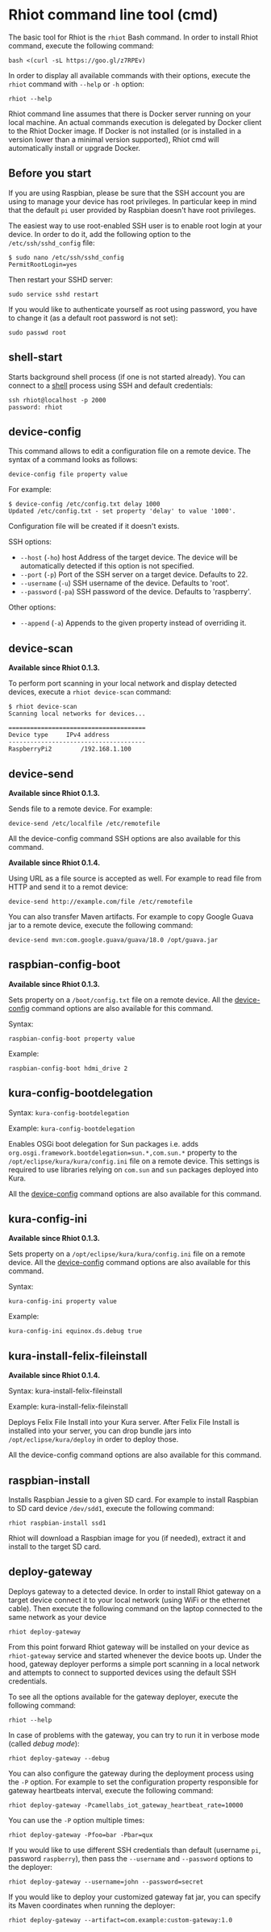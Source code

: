 # Rhiot command line tool (cmd)

The basic tool for Rhiot is the `rhiot` Bash command. In order to install Rhiot command, execute the following command:

    bash <(curl -sL https://goo.gl/z7RPEv)

In order to display all available commands with their options, execute the `rhiot` command with `--help` or `-h` option:

    rhiot --help

Rhiot command line assumes that there is Docker server running on your local machine. An actual commands execution is delegated by Docker client to the Rhiot Docker image. If Docker is not installed (or is installed in a version lower than a minimal version supported), Rhiot cmd will automatically install or upgrade Docker.

## Before you start

If you are using Raspbian, please be sure that the SSH account you are using to manage your device has root privileges.
In particular keep in mind that the default `pi` user provided by Raspbian doesn't have root privileges.

The easiest way to use root-enabled SSH user is to enable root login at your device. In order to do it, add the following
option to the `/etc/ssh/sshd_config` file:

    $ sudo nano /etc/ssh/sshd_config 
    PermitRootLogin=yes
    
Then restart your SSHD server:

    sudo service sshd restart
    
If you would like to authenticate yourself as root using password, you have to change it (as a default root password is
not set):

    sudo passwd root

## shell-start

Starts background shell process (if one is not started already). You can connect to a [shell](shell.md) process using SSH and
default credentials:

    ssh rhiot@localhost -p 2000
    password: rhiot

## device-config

This command allows to edit a configuration file on a remote device. The syntax of a command looks as follows:

    device-config file property value

For example:

    $ device-config /etc/config.txt delay 1000
    Updated /etc/config.txt - set property 'delay' to value '1000'.

Configuration file will be created if it doesn't exists.

SSH options:

* `--host` (`-ho`) host    Address of the target device. The device will be automatically detected if this option is not specified.
* `--port` (`-p`)          Port of the SSH server on a target device. Defaults to 22.
* `--username` (`-u`)      SSH username of the device. Defaults to 'root'.
* `--password` (`-pa`)     SSH password of the device. Defaults to 'raspberry'.

Other options:

*  `--append` (`-a`)       Appends to the given property instead of overriding it.

## device-scan

**Available since Rhiot 0.1.3.**  

To perform port scanning in your local network and display detected devices, execute a `rhiot device-scan` command:

    $ rhiot device-scan
    Scanning local networks for devices...

    ======================================
    Device type		IPv4 address
    --------------------------------------
    RaspberryPi2		/192.168.1.100

## device-send

**Available since Rhiot 0.1.3.**  

Sends file to a remote device. For example:

    device-send /etc/localfile /etc/remotefile

All the device-config command SSH options are also available for this command.

**Available since Rhiot 0.1.4.**

Using URL as a file source is accepted as well. For example to read file from HTTP and send it to a remot device:

    device-send http://example.com/file /etc/remotefile

You can also transfer Maven artifacts. For example to copy Google Guava jar to a remote device, execute the following
command:

    device-send mvn:com.google.guava/guava/18.0 /opt/guava.jar

## raspbian-config-boot

**Available since Rhiot 0.1.3.**  

Sets property on a `/boot/config.txt` file on a remote device. All the [device-config](#deviceconfig) command options 
are also available for this command.

Syntax:

    raspbian-config-boot property value

Example:
    
    raspbian-config-boot hdmi_drive 2

## kura-config-bootdelegation

Syntax: `kura-config-bootdelegation`

Example: `kura-config-bootdelegation`

Enables OSGi boot delegation for Sun packages i.e. adds `org.osgi.framework.bootdelegation=sun.*,com.sun.*` property to
the `/opt/eclipse/kura/kura/config.ini` file on a remote device. This settings is required to use libraries relying
on `com.sun` and `sun` packages deployed into Kura.

All the [device-config](#deviceconfig) command options are also available for this command.

## kura-config-ini

**Available since Rhiot 0.1.3.**  

Sets property on a `/opt/eclipse/kura/kura/config.ini` file on a remote device. All the [device-config](#deviceconfig) command options 
are also available for this command.

Syntax:

    kura-config-ini property value

Example:
    
    kura-config-ini equinox.ds.debug true

## kura-install-felix-fileinstall

**Available since Rhiot 0.1.4.**  

Syntax: kura-install-felix-fileinstall

Example: kura-install-felix-fileinstall

Deploys Felix File Install into your Kura server. After Felix File Install is installed into your server, you can drop 
bundle jars into `/opt/eclipse/kura/deploy` in order to deploy those.

All the device-config command options are also available for this command.

## raspbian-install

Installs Raspbian Jessie to a given SD card. For example to install Raspbian to SD card device `/dev/sdd1`, execute the
following command:

    rhiot raspbian-install ssd1
    
Rhiot will download a Raspbian image for you (if needed), extract it and install to the target SD card.

## deploy-gateway

Deploys gateway to a detected device. In order to install Rhiot gateway on a target device connect it to your local
network (using WiFi or the ethernet cable). Then execute the following command on the laptop connected to the same network as your device

    rhiot deploy-gateway

From this point forward Rhiot gateway will be installed on your device as `rhiot-gateway` service and started
whenever the device boots up. Under the hood, gateway deployer performs a simple port scanning in a local network
and attempts to connect to supported devices using the default SSH credentials.

To see all the options available for the gateway deployer, execute the following command:

    rhiot --help

In case of problems with the gateway, you can try to run it in verbose mode (called *debug mode*):

    rhiot deploy-gateway --debug

You can also configure the gateway during the deployment process using the `-P` option. For example to set the configuration property
responsible for gateway heartbeats interval, execute the following command:

    rhiot deploy-gateway -Pcamellabs_iot_gateway_heartbeat_rate=10000

You can use the `-P` option multiple times:

    rhiot deploy-gateway -Pfoo=bar -Pbar=qux

If you would like to use different SSH credentials than default (username `pi`, password `raspberry`), then pass the
`--username` and `--password` options to the deployer:

    rhiot deploy-gateway --username=john --password=secret

If you would like to deploy your customized gateway fat jar, you can specify its Maven coordinates when running the deployer:

    rhiot deploy-gateway --artifact=com.example:custom-gateway:1.0
